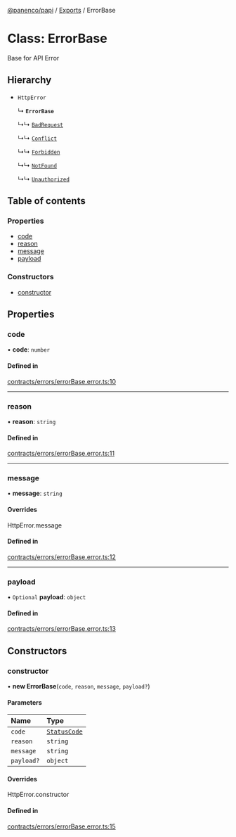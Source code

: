 [@panenco/papi](../README.md) / [Exports](../modules.md) / ErrorBase

# Class: ErrorBase

Base for API Error

## Hierarchy

- `HttpError`

  ↳ **`ErrorBase`**

  ↳↳ [`BadRequest`](BadRequest.md)

  ↳↳ [`Conflict`](Conflict.md)

  ↳↳ [`Forbidden`](Forbidden.md)

  ↳↳ [`NotFound`](NotFound.md)

  ↳↳ [`Unauthorized`](Unauthorized.md)

## Table of contents

### Properties

- [code](ErrorBase.md#code)
- [reason](ErrorBase.md#reason)
- [message](ErrorBase.md#message)
- [payload](ErrorBase.md#payload)

### Constructors

- [constructor](ErrorBase.md#constructor)

## Properties

### code

• **code**: `number`

#### Defined in

[contracts/errors/errorBase.error.ts:10](https://github.com/Panenco/papi/blob/2f616a8/src/contracts/errors/errorBase.error.ts#L10)

___

### reason

• **reason**: `string`

#### Defined in

[contracts/errors/errorBase.error.ts:11](https://github.com/Panenco/papi/blob/2f616a8/src/contracts/errors/errorBase.error.ts#L11)

___

### message

• **message**: `string`

#### Overrides

HttpError.message

#### Defined in

[contracts/errors/errorBase.error.ts:12](https://github.com/Panenco/papi/blob/2f616a8/src/contracts/errors/errorBase.error.ts#L12)

___

### payload

• `Optional` **payload**: `object`

#### Defined in

[contracts/errors/errorBase.error.ts:13](https://github.com/Panenco/papi/blob/2f616a8/src/contracts/errors/errorBase.error.ts#L13)

## Constructors

### constructor

• **new ErrorBase**(`code`, `reason`, `message`, `payload?`)

#### Parameters

| Name | Type |
| :------ | :------ |
| `code` | [`StatusCode`](../enums/StatusCode.md) |
| `reason` | `string` |
| `message` | `string` |
| `payload?` | `object` |

#### Overrides

HttpError.constructor

#### Defined in

[contracts/errors/errorBase.error.ts:15](https://github.com/Panenco/papi/blob/2f616a8/src/contracts/errors/errorBase.error.ts#L15)

